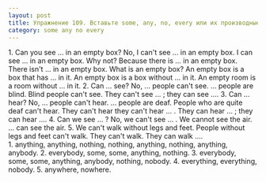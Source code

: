 ```yaml
---
layout: post
title: Упражнение 109. Вставьте some, any, no, every или их производные.
category: some any no every
---
```

<section class="question">
1. Can you see ... in an empty box? No, I can't see ... in an empty box. I can see ... in an empty box. Why not? Because there is ... in an empty box. There isn't ... in an empty box. What is an empty box? An empty box is a box that has ... in it. An empty box is a box without ... in it. An empty room is a room without ... in it.
2. Can ... see? No, ... people can't see. ... people are blind. Blind people can't see. They can't see ... ; they can see ....
3. Can ... hear? No, ... people can't hear. ... people are deaf. People who are quite deaf can't hear. They can't hear they can't hear ... . They can hear ... ; they can hear ....
4. Can we see ... ? No, we can't see ... . We cannot see the air. ... can see the air.
5. We can't walk without legs and feet. People without legs and feet can't walk. They can't walk. They can walk ....
</section>

<section class="answer">
1. anything, anything, nothing, nothing, anything, nothing, anything, anybody. 2. everybody, some, some, anything, nothing. 3. everybody, some, some, anything, anybody, nothing, nobody. 4. everything, everything, nobody. 5. anywhere, nowhere.
</section>